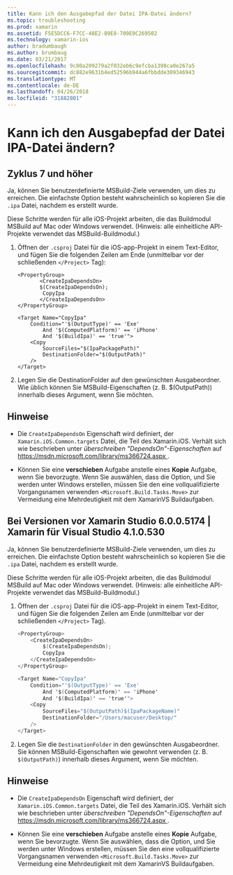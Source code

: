 ```yaml
---
title: Kann ich den Ausgabepfad der Datei IPA-Datei ändern?
ms.topic: troubleshooting
ms.prod: xamarin
ms.assetid: F5E5DCC6-F7CC-48E2-89E8-709E9C269502
ms.technology: xamarin-ios
author: bradumbaugh
ms.author: brumbaug
ms.date: 03/21/2017
ms.openlocfilehash: 9c80a209279a2f032eb6c9efcba1398ca0e267a5
ms.sourcegitcommit: dc882e9631b4ed52596b944a6fbbdde309346943
ms.translationtype: MT
ms.contentlocale: de-DE
ms.lasthandoff: 04/26/2018
ms.locfileid: "31882801"
---
```

# <a name="can-i-change-the-output-path-of-the-ipa-file"></a>Kann ich den Ausgabepfad der Datei IPA-Datei ändern?

## <a name="for-cycle-7-and-higher"></a>Zyklus 7 und höher
Ja, können Sie benutzerdefinierte MSBuild-Ziele verwenden, um dies zu erreichen. Die einfachste Option besteht wahrscheinlich so kopieren Sie die `.ipa` Datei, nachdem es erstellt wurde.

Diese Schritte werden für alle iOS-Projekt arbeiten, die das Buildmodul MSBuild auf Mac oder Windows verwendet. (Hinweis: alle einheitliche API-Projekte verwendet das MSBuild-Buildmodul.)

1. Öffnen der `.csproj` Datei für die iOS-app-Projekt in einem Text-Editor, und fügen Sie die folgenden Zeilen am Ende (unmittelbar vor der schließenden `</Project>` Tag):
    
    ```
    <PropertyGroup>
           <CreateIpaDependsOn>
           $(CreateIpaDependsOn);
            CopyIpa
           </CreateIpaDependsOn>
    </PropertyGroup>
    
    <Target Name="CopyIpa"
        Condition="'$(OutputType)' == 'Exe'
            And '$(ComputedPlatform)' == 'iPhone'
            And '$(BuildIpa)' == 'true'">
        <Copy
            SourceFiles="$(IpaPackagePath)"
            DestinationFolder="$(OutputPath)"
        />
    </Target>
    ```

2. Legen Sie die DestinationFolder auf den gewünschten Ausgabeordner. Wie üblich können Sie MSBuild-Eigenschaften (z. B. $(OutputPath)) innerhalb dieses Argument, wenn Sie möchten.

## <a name="notes"></a>Hinweise
- Die `CreateIpaDependsOn` Eigenschaft wird definiert, der `Xamarin.iOS.Common.targets` Datei, die Teil des Xamarin.iOS. Verhält sich wie beschrieben unter *überschreiben "DependsOn"-Eigenschaften* auf [ https://msdn.microsoft.com/library/ms366724.aspx ](https://msdn.microsoft.com/library/ms366724.aspx).

- Können Sie eine **verschieben** Aufgabe anstelle eines **Kopie** Aufgabe, wenn Sie bevorzugte. Wenn Sie auswählen, dass die Option, und Sie werden unter Windows erstellen, müssen Sie den eine vollqualifizierte Vorgangsnamen verwenden `<Microsoft.Build.Tasks.Move>` zur Vermeidung eine Mehrdeutigkeit mit dem XamarinVS Buildaufgaben.

## <a name="for-versions-before-xamarin-studio-6005174--xamarin-for-visual-studio-410530"></a>Bei Versionen vor Xamarin Studio 6.0.0.5174 | Xamarin für Visual Studio 4.1.0.530

Ja, können Sie benutzerdefinierte MSBuild-Ziele verwenden, um dies zu erreichen. Die einfachste Option besteht wahrscheinlich so kopieren Sie die `.ipa` Datei, nachdem es erstellt wurde.

Diese Schritte werden für alle iOS-Projekt arbeiten, die das Buildmodul MSBuild auf Mac oder Windows verwendet. (Hinweis: alle einheitliche API-Projekte verwendet das MSBuild-Buildmodul.)

1. Öffnen der `.csproj` Datei für die iOS-app-Projekt in einem Text-Editor, und fügen Sie die folgenden Zeilen am Ende (unmittelbar vor der schließenden `</Project>` Tag).

    ```csharp
    <PropertyGroup>
        <CreateIpaDependsOn>
            $(CreateIpaDependsOn);
            CopyIpa
        </CreateIpaDependsOn>
    </PropertyGroup>
    
    <Target Name="CopyIpa"
        Condition="'$(OutputType)' == 'Exe'
            And '$(ComputedPlatform)' == 'iPhone'
            And '$(BuildIpa)' == 'true'">
        <Copy
            SourceFiles="$(OutputPath)$(IpaPackageName)"
            DestinationFolder="/Users/macuser/Desktop/"
        />
    </Target>
    ```

2. Legen Sie die `DestinationFolder` in den gewünschten Ausgabeordner. Sie können MSBuild-Eigenschaften wie gewohnt verwenden (z. B. `$(OutputPath)`) innerhalb dieses Argument, wenn Sie möchten.

## <a name="notes"></a>Hinweise
- Die `CreateIpaDependsOn` Eigenschaft wird definiert, der `Xamarin.iOS.Common.targets` Datei, die Teil des Xamarin.iOS. Verhält sich wie beschrieben unter *überschreiben "DependsOn"-Eigenschaften* auf [ https://msdn.microsoft.com/library/ms366724.aspx ](https://msdn.microsoft.com/library/ms366724.aspx).

- Können Sie eine **verschieben** Aufgabe anstelle eines **Kopie** Aufgabe, wenn Sie bevorzugte. Wenn Sie auswählen, dass die Option, und Sie werden unter Windows erstellen, müssen Sie den eine vollqualifizierte Vorgangsnamen verwenden `<Microsoft.Build.Tasks.Move>` zur Vermeidung eine Mehrdeutigkeit mit dem XamarinVS Buildaufgaben.
